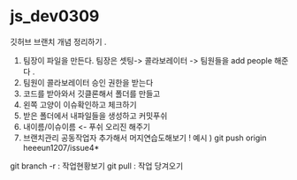 # js_dev0309
깃허브 브랜치 개념 정리하기 .
1. 팀장이 파일을 만든다.  팀장은 셋팅-> 콜라보레이터 -> 팀원들을 add people 해준다 . 
2. 팀원이 콜라보레이터 승인 권한을 받는다 
3. 코드를 받아와서 깃클론해서 폴더를 만들고 
4. 왼쪽 고양이 이슈확인하고 체크하기 
5. 받은 폴더에서 내파일들을 생성하고 커밋푸쉬 
6. 내이름/이슈이름 <- 푸쉬 오리진 해주기 
7. 브랜치관리 공동작업자 추가해서 머지연습도해보기 !
예시 ) git push origin  heeeun1207/issue4* 


git branch -r  : 작업현황보기 
git pull  : 작업 당겨오기 

